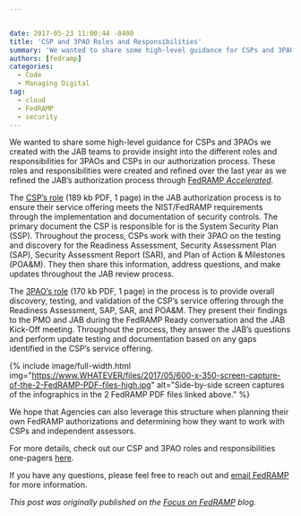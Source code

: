 ```yaml
---


date: 2017-05-23 11:00:44 -0400
title: 'CSP and 3PAO Roles and Responsibilities'
summary: 'We wanted to share some high-level guidance for CSPs and 3PAOs we created with the JAB teams to provide insight into the different roles and responsibilities for 3PAOs and CSPs in our authorization process. These roles and responsibilities were created and refined over the last year as we refined the JAB&rsquo;s authorization process through FedRAMP'
authors: [fedramp]
categories:
  - Code
  - Managing Digital
tag:
  - cloud
  - FedRAMP
  - security
---
```


We wanted to share some high-level guidance for CSPs and 3PAOs we created with the JAB teams to provide insight into the different roles and responsibilities for 3PAOs and CSPs in our authorization process. These roles and responsibilities were created and refined over the last year as we refined the JAB’s authorization process through [FedRAMP _Accelerated_](https://www.fedramp.gov/participate/fedramp-accelerated-process/).

The [CSP’s role](https://s3.amazonaws.com/sitesusa/wp-content/uploads/sites/482/2016/06/CSP-JAB-P-ATO-Roles-and-Responsibilites-1.pdf) (189 kb PDF, 1 page) in the JAB authorization process is to ensure their service offering meets the NIST/FedRAMP requirements through the implementation and documentation of security controls. The primary document the CSP is responsible for is the System Security Plan (SSP). Throughout the process, CSPs work with their 3PAO on the testing and discovery for the Readiness Assessment, Security Assessment Plan (SAP), Security Assessment Report (SAR), and Plan of Action & Milestones (POA&M). They then share this information, address questions, and make updates throughout the JAB review process.

The [3PAO’s role](https://s3.amazonaws.com/sitesusa/wp-content/uploads/sites/482/2016/06/3PAO-JAB-P-ATO-Roles-and-Responsibilities-1.pdf) (170 kb PDF, 1 page) in the process is to provide overall discovery, testing, and validation of the CSP’s service offering through the Readiness Assessment, SAP, SAR, and POA&M. They present their findings to the PMO and JAB during the FedRAMP Ready conversation and the JAB Kick-Off meeting. Throughout the process, they answer the JAB’s questions and perform update testing and documentation based on any gaps identified in the CSP’s service offering.


{% include image/full-width.html img="https://www.WHATEVER/files/2017/05/600-x-350-screen-capture-of-the-2-FedRAMP-PDF-files-high.jpg" alt="Side-by-side screen captures of the infographics in the 2 FedRAMP PDF files linked above." %}

We hope that Agencies can also leverage this structure when planning their own FedRAMP authorizations and determining how they want to work with CSPs and independent assessors.

For more details, check out our CSP and 3PAO roles and responsibilities one-pagers [here](https://www.fedramp.gov/resources/documents-2016/).

If you have any questions, please feel free to reach out and [email FedRAMP](mailto:info@fedramp.gov) for more information.

_This post was originally published on the [Focus on FedRAMP](https://www.fedramp.gov/focus-on-fedramp/) blog._